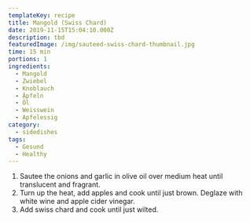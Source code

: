 ```yaml
---
templateKey: recipe
title: Mangold (Swiss Chard)
date: 2019-11-15T15:04:10.000Z
description: tbd
featuredImage: /img/sauteed-swiss-chard-thumbnail.jpg
time: 15 min
portions: 1
ingredients:
  - Mangold
  - Zwiebel
  - Knoblauch
  - Äpfeln
  - Öl
  - Weisswein
  - Apfelessig
category:
  - sidedishes
tags:
  - Gesund
  - Healthy
---
```


1. Sautee the onions and garlic in olive oil over medium heat until translucent and fragrant.
2. Turn up the heat, add apples and cook until just brown. Deglaze with white wine and apple cider vinegar.
3. Add swiss chard and cook until just wilted.
